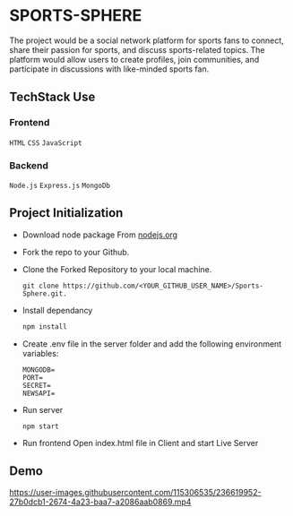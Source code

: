 # SPORTS-SPHERE

The project would be a social network platform for sports fans to connect, share their passion for sports, and discuss sports-related topics. The platform would allow users to create profiles, join communities, and participate in discussions with like-minded sports fan.

## TechStack Use
### Frontend

`HTML`
`CSS`
`JavaScript`

### Backend

`Node.js`
`Express.js`
`MongoDb`


## Project Initialization

- Download node package From [nodejs.org](https://nodejs.org/en/download/)

- Fork the repo to your Github.

- Clone the Forked Repository to your local machine.
	```
	git clone https://github.com/<YOUR_GITHUB_USER_NAME>/Sports-Sphere.git.
	```
- Install dependancy
   ```bash
  npm install
	```
  
- Create .env file in the server folder and add the following environment variables:
  ```
  MONGODB=
  PORT=
  SECRET=
  NEWSAPI=

  ```

- Run server
  ``` 
  npm start
  ```
- Run frontend
  Open index.html file in Client and start Live Server
## Demo
 

https://user-images.githubusercontent.com/115306535/236619952-27b0dcb1-2674-4a23-baa7-a2086aab0869.mp4


